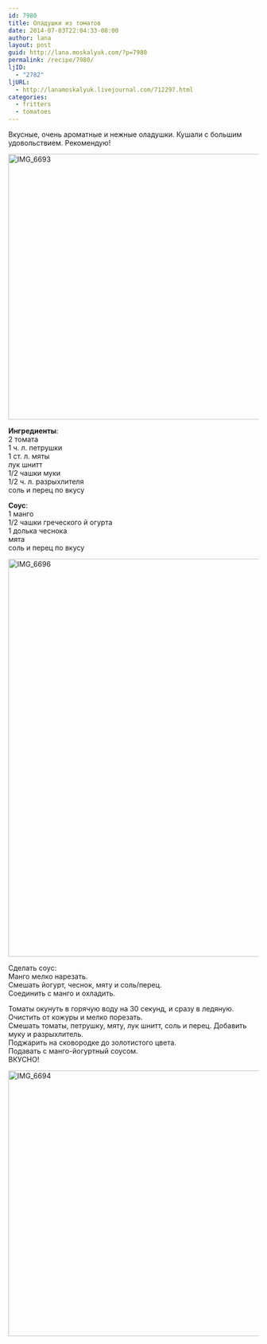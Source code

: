 ```yaml
---
id: 7980
title: Оладушки из томатов
date: 2014-07-03T22:04:33-08:00
author: lana
layout: post
guid: http://lana.moskalyuk.com/?p=7980
permalink: /recipe/7980/
ljID:
  - "2782"
ljURL:
  - http://lanamoskalyuk.livejournal.com/712297.html
categories:
  - fritters
  - tomatoes
---
```

Вкусные, очень ароматные и нежные оладушки. Кушали с большим удовольствием. Рекомендую!

[<img loading="lazy" src="https://farm3.staticflickr.com/2914/14383460827_0989bf5363_c.jpg" alt="IMG_6693" width="800" height="534" />](https://www.flickr.com/photos/67405678@N00/14383460827 "IMG_6693 by lana.moskalyuk, on Flickr")

**Ингредиенты**:  
2 томата  
1 ч. л. петрушки  
1 ст. л. мяты  
лук шнитт  
1/2 чашки муки  
1/2 ч. л. разрыхлителя  
соль и перец по вкусу

**Соус**:  
1 манго  
1/2 чашки греческого й огурта  
1 долька чеснока  
мята  
соль и перец по вкусу

[<img loading="lazy" src="https://farm6.staticflickr.com/5472/14383280208_b251e64375_c.jpg" alt="IMG_6696" width="652" height="800" />](https://www.flickr.com/photos/67405678@N00/14383280208 "IMG_6696 by lana.moskalyuk, on Flickr")

Сделать соус:  
Манго мелко нарезать.  
Смешать йогурт, чеснок, мяту и соль/перец.  
Соединить с манго и охладить.

Томаты окунуть в горячую воду на 30 секунд, и сразу в ледяную.  
Очистить от кожуры и мелко порезать.  
Смешать томаты, петрушку, мяту, лук шнитт, соль и перец. Добавить муку и разрыхлитель.  
Поджарить на сковородке до золотистого цвета.  
Подавать с манго-йогуртный соусом.  
ВКУСНО!

[<img loading="lazy" src="https://farm4.staticflickr.com/3848/14568203484_f814fe6f1a_c.jpg" alt="IMG_6694" width="800" height="534" />](https://www.flickr.com/photos/67405678@N00/14568203484 "IMG_6694 by lana.moskalyuk, on Flickr")